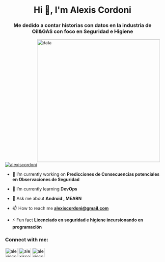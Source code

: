 <h1 align="center">Hi 👋, I'm Alexis Cordoni</h1>
<h3 align="center">Me dedido a contar historias con datos en la industria de Oil&GAS con foco en Seguridad e Higiene</h3>
<img align="right" alt="data" width="400" src="https://www.datapine.com/images/production-dashboard.png">




<p align="left"> <a href="https://twitter.com/alexiscordoni" target="blank"><img src="https://img.shields.io/twitter/follow/alexiscordoni?logo=twitter&style=for-the-badge" alt="alexiscordoni" /></a> </p>

- 🔭 I’m currently working on **Predicciones de Consecuencias potenciales en Observaciones de Seguridad**

- 🌱 I’m currently learning **DevOps**

- 💬 Ask me about **Android , MEARN**

- 📫 How to reach me **alexiscordoni@gmail.com**

- ⚡ Fun fact **Licenciado en seguridad e higiene incursionando en programación**

<h3 align="left">Connect with me:</h3>
<p align="left">
<a href="https://twitter.com/alexiscordoni" target="blank"><img align="center" src="https://raw.githubusercontent.com/rahuldkjain/github-profile-readme-generator/master/src/images/icons/Social/twitter.svg" alt="alexiscordoni" height="30" width="40" /></a>
<a href="https://www.linkedin.com/in/acordoni" target="blank"><img align="center" src="https://raw.githubusercontent.com/rahuldkjain/github-profile-readme-generator/master/src/images/icons/Social/linked-in-alt.svg" alt="alexiscordoni" height="30" width="40" /></a>
<a href="https://www.instagram.com/alekzisco/" target="blank"><img align="center" src="https://raw.githubusercontent.com/rahuldkjain/github-profile-readme-generator/master/src/images/icons/Social/instagram.svg" alt="alexiscordoni" height="30" width="40" /></a>
</p>
